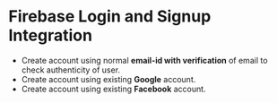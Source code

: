 # Firebase Login and Signup Integration
- Create account using normal **email-id with verification** of email to check authenticity of user.
- Create account using existing **Google** account.
- Create account using existing **Facebook** account.
